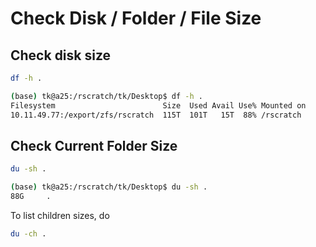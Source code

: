 # Check Disk / Folder / File Size



## Check disk size

```bash
df -h .
```

```bash
(base) tk@a25:/rscratch/tk/Desktop$ df -h .
Filesystem                        Size  Used Avail Use% Mounted on
10.11.49.77:/export/zfs/rscratch  115T  101T   15T  88% /rscratch
```



## Check Current Folder Size

```bash
du -sh .
```

```bash
(base) tk@a25:/rscratch/tk/Desktop$ du -sh .
88G     .
```



To list children sizes, do

```bash
du -ch .
```



